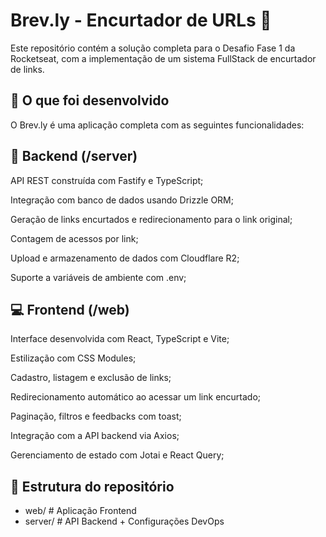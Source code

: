 # Brev.ly - Encurtador de URLs 🔗

Este repositório contém a solução completa para o Desafio Fase 1 da Rocketseat, com a implementação de um sistema FullStack de encurtador de links.

## 📌 O que foi desenvolvido

O Brev.ly é uma aplicação completa com as seguintes funcionalidades:

## 🔧 Backend (/server)

API REST construída com Fastify e TypeScript;

Integração com banco de dados usando Drizzle ORM;

Geração de links encurtados e redirecionamento para o link original;

Contagem de acessos por link;

Upload e armazenamento de dados com Cloudflare R2;

Suporte a variáveis de ambiente com .env;

## 💻 Frontend (/web)

Interface desenvolvida com React, TypeScript e Vite;

Estilização com CSS Modules;

Cadastro, listagem e exclusão de links;

Redirecionamento automático ao acessar um link encurtado;

Paginação, filtros e feedbacks com toast;

Integração com a API backend via Axios;

Gerenciamento de estado com Jotai e React Query;

## 📁 Estrutura do repositório

- web/      # Aplicação Frontend
- server/   # API Backend + Configurações DevOps
